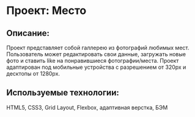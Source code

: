 # Проект: Место

## Описание:
Проект представляет собой галлерею из фотографий любимых мест. Пользователь может редактировать свои данные, загружать новые фото и ставить like на понравившиеся фотографии/места.
Проект адаптирован под мобильные устройства с разрешением от 320px и десктопы от 1280px. 

## Используемые технологии:
HTML5, CSS3, Grid Layout, Flexbox, адаптивная верстка, БЭМ